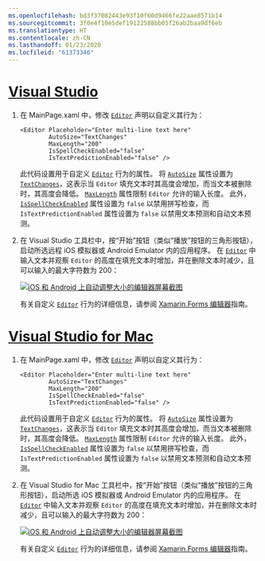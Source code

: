 ```yaml
---
ms.openlocfilehash: bd3f37082443e93f10f60d9466fe22aae8571b14
ms.sourcegitcommit: 3f0e4f10e5def19122588bb05f26ab2baa9df6eb
ms.translationtype: HT
ms.contentlocale: zh-CN
ms.lasthandoff: 01/23/2020
ms.locfileid: "61373346"
---
```

# <a name="visual-studiotabvswin"></a>[Visual Studio](#tab/vswin)

1. 在 MainPage.xaml 中，修改 [`Editor`](xref:Xamarin.Forms.Editor) 声明以自定义其行为：

    ```xaml
    <Editor Placeholder="Enter multi-line text here"
            AutoSize="TextChanges"
            MaxLength="200"
            IsSpellCheckEnabled="false"
            IsTextPredictionEnabled="false" />
    ```

    此代码设置用于自定义 [`Editor`](xref:Xamarin.Forms.Editor) 行为的属性。 将 [`AutoSize`](xref:Xamarin.Forms.Editor.AutoSize) 属性设置为 [`TextChanges`](xref:Xamarin.Forms.EditorAutoSizeOption.TextChanges)，这表示当 `Editor` 填充文本时其高度会增加，而当文本被删除时，其高度会降低。 [`MaxLength`](xref:Xamarin.Forms.InputView.MaxLength) 属性限制 `Editor` 允许的输入长度。 此外，[`IsSpellCheckEnabled`](xref:Xamarin.Forms.InputView.IsSpellCheckEnabled) 属性设置为 `false` 以禁用拼写检查，而 `IsTextPredictionEnabled` 属性设置为 `false` 以禁用文本预测和自动文本预测。

1. 在 Visual Studio 工具栏中，按“开始”按钮（类似“播放”按钮的三角形按钮），启动所选远程 iOS 模拟器或 Android Emulator 内的应用程序。 在 [`Editor`](xref:Xamarin.Forms.Entry) 中输入文本并观察 `Editor` 的高度在填充文本时增加，并在删除文本时减少，且可以输入的最大字符数为 200：

    [![iOS 和 Android 上自动调整大小的编辑器屏幕截图](../images/customize-behavior.png "自动调整大小的编辑器")](../images/customize-behavior-large.png#lightbox "自动调整大小的编辑器")

    有关自定义 [`Editor`](xref:Xamarin.Forms.Editor) 行为的详细信息，请参阅 [Xamarin.Forms 编辑器](~/xamarin-forms/user-interface/text/editor.md)指南。

# <a name="visual-studio-for-mactabvsmac"></a>[Visual Studio for Mac](#tab/vsmac)

1. 在 MainPage.xaml 中，修改 [`Editor`](xref:Xamarin.Forms.Editor) 声明以自定义其行为：

    ```xaml
    <Editor Placeholder="Enter multi-line text here"
            AutoSize="TextChanges"
            MaxLength="200"
            IsSpellCheckEnabled="false"
            IsTextPredictionEnabled="false" />
    ```

    此代码设置用于自定义 [`Editor`](xref:Xamarin.Forms.Editor) 行为的属性。 将 [`AutoSize`](xref:Xamarin.Forms.Editor.AutoSize) 属性设置为 [`TextChanges`](xref:Xamarin.Forms.EditorAutoSizeOption.TextChanges)，这表示当 `Editor` 填充文本时其高度会增加，而当文本被删除时，其高度会降低。 [`MaxLength`](xref:Xamarin.Forms.InputView.MaxLength) 属性限制 `Editor` 允许的输入长度。 此外，[`IsSpellCheckEnabled`](xref:Xamarin.Forms.InputView.IsSpellCheckEnabled) 属性设置为 `false` 以禁用拼写检查，而 `IsTextPredictionEnabled` 属性设置为 `false` 以禁用文本预测和自动文本预测。

1. 在 Visual Studio for Mac 工具栏中，按“开始”按钮（类似“播放”按钮的三角形按钮），启动所选 iOS 模拟器或 Android Emulator 内的应用程序。 在 [`Editor`](xref:Xamarin.Forms.Entry) 中输入文本并观察 `Editor` 的高度在填充文本时增加，并在删除文本时减少，且可以输入的最大字符数为 200：

    [![iOS 和 Android 上自动调整大小的编辑器屏幕截图](../images/customize-behavior.png "自动调整大小的编辑器")](../images/customize-behavior-large.png#lightbox "自动调整大小的编辑器")

    有关自定义 [`Editor`](xref:Xamarin.Forms.Editor) 行为的详细信息，请参阅 [Xamarin.Forms 编辑器](~/xamarin-forms/user-interface/text/editor.md)指南。
